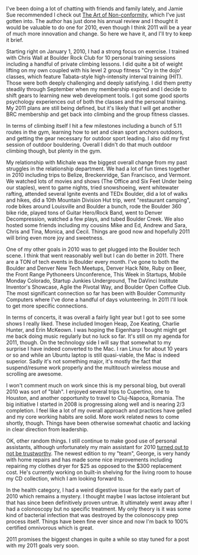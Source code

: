 I've been doing a lot of chatting with friends and family lately, and Jamie Sue recommended I check out [The Art of Non-conformity](http://chrisguillebeau.com/3x5/), which I've just gotten into. The author has just done his annual review and I thought it would be valuable to do one for 2010, even though I think 2011 will be a year of much more innovation and change. So here we have it, and I'll try to keep it brief.

Starting right on January 1, 2010, I had a strong focus on exercise. I trained with Chris Wall at Boulder Rock Club for 10 personal training sessions including a handful of private climbing lessons. I did quite a bit of weight lifting on my own coupled with his level 2 group fitness "Cry in the dojo" classes, which feature Tabata-style high-intensity interval training (HIT). Those were both deeply challenging and deeply satisfying. I did them pretty steadily through September when my membership expired and I decide to shift gears to learning new web development tools. I got some good sports psychology experiences out of both the classes and the personal training. My 2011 plans are still being defined, but it's likely that I will get another BRC membership and get back into climbing and the group fitness classes.

In terms of climbing itself I hit a few milestones including a bunch of 5.11 routes in the gym, learning how to set and clean sport anchors outdoors, and getting the gear necessary for outdoor sport leading. I also did my first session of outdoor bouldering. Overall I didn't do that much outdoor climbing though, but plenty in the gym.

My relationship with Michale was the biggest overall change from my past struggles in the relationship department. We had a lot of fun times together in 2010 including trips to Belize, Breckenridge, San Francisco, and Vermont. We watched lots of movies and shows (The Office and Six Feet Under being our staples), went to game nights, tried snowshoeing, went whitewater rafting, attended several Ignite events and TEDx Boulder, did a lot of walks and hikes, did a 10th Mountain Division Hut trip, went "restaurant camping", rode bikes around Louisville and Boulder a bunch, rode the Boulder 360 bike ride, played tons of Guitar Hero/Rock Band, went to Denver Decompression, watched a few plays, and tubed Boulder Creek. We also hosted some friends including my cousins Mike and Ed, Andrew and Sara, Chris and Tina, Monica, and Cecil. Things are good now and hopefully 2011 will bring even more joy and sweetness.

One of my other goals in 2010 was to get plugged into the Boulder tech scene. I think that went reasonably well but I can do better in 2011\. There are a TON of tech events in Boulder every month. I've gone to both the Boulder and Denver New Tech Meetups, Denver Hack Nite, Ruby on Beer, the Front Range Pythoneers Unconference, This Week in Startups, Mobile Monday Colorado, Startup Junkies Underground, The DaVinci Institute Inventor's Showcase, Agile the Pivotal Way, and Boulder Open Coffee Club. The most significant connection so far has been with Boulder Community Computers where I've done a handful of days volunteering. In 2011 I'll look to get more specific connections.

In terms of concerts, it was overall a fairly light year but I got to see some shows I really liked. These included Imogen Heap, Zoe Keating, Charlie Hunter, and Erin McKeown. I was hoping the Eigenharp I bought might get me back doing music regularly but no luck so far. It's still on my agenda for 2011, though. On the technology side I will say that somewhat to my surprise I have indeed converted to the Mac. I ran Linux for about 10 years or so and while an Ubuntu laptop is still quasi-viable, the Mac is indeed superior. Sadly it's not something major, it's mostly the fact that suspend/resume work properly and the multitouch wireless mouse and scrolling are awesome.

I won't comment much on work since this is my personal blog, but overall 2010 was sort of "blah". I enjoyed several trips to Cupertino, one to Houston, and another opportunity to travel to Cluj-Napoca, Romania. The big initiative I started in 2008 is progressing along well and is nearing 2/3 completion. I feel like a lot of my overall approach and practices have gelled and my core working habits are solid. More work related news to come shortly, though. Things have been otherwise somewhat chaotic and lacking in clear direction from leadership.

OK, other random things. I still continue to make good use of personal assistants, although unfortunately my main assistant for 2010 [turned out to not be trustworthy](http://www.dailycamera.com/ci_16648492?IADID=Search-www.dailycamera.com-www.dailycamera.com). The newest edition to my "team", George, is very handy with home repairs and has made some nice improvements including repairing my clothes dryer for $25 as opposed to the $300 replacement cost. He's currently working on built-in shelving for the living room to house my CD collection, which I am looking forward to.

In the health category, I had a weird digestive issue for the early part of 2010 which remains a mystery. I thought maybe I was lactose intolerant but that has since been definitively proven untrue. It ultimately went away after I had a colonoscopy but no specific treatment. My only theory is it was some kind of bacterial infection that was destroyed by the colonoscopy prep process itself. Things have been fine ever since and now I'm back to 100% certified omnivorous which is great.

2011 promises the biggest changes in quite a while so stay tuned for a post with my 2011 goals very soon.